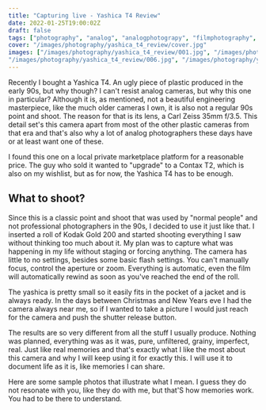 ```yaml
---
title: "Capturing live - Yashica T4 Review"
date: 2022-01-25T19:00:02Z
draft: false
tags: ["photography", "analog", "analogphotograpy", "filmphotography", "review"]
cover: "/images/photography/yashica_t4_review/cover.jpg"
images: ["/images/photography/yashica_t4_review/001.jpg", "/images/photography/yashica_t4_review/002.jpg", "/images/photography/yashica_t4_review/003.jpg", "/images/photography/yashica_t4_review/004.jpg", "/images/photography/yashica_t4_review/005.jpg",
"/images/photography/yashica_t4_review/006.jpg", "/images/photography/yashica_t4_review/007.jpg", "/images/photography/yashica_t4_review/008.jpg", "/images/photography/yashica_t4_review/009.jpg", "/images/photography/yashica_t4_review/010.jpg"]
---
```

Recently I bought a Yashica T4. An ugly piece of plastic produced in the early 90s, but why though? I can't resist analog cameras, but why this one in particular? Although it is, as mentioned, not a beautiful engineering masterpiece, like the much older cameras I own, it is also not a regular 90s point and shoot. The reason for that is its lens, a Carl Zeiss 35mm f/3.5. This detail set's this camera apart from most of the other plastic cameras from that era and that's also why a lot of analog photographers these days have or at least want one of these. 

I found this one on a local private marketplace platform for a reasonable price. The guy who sold it wanted to "upgrade" to a Contax T2, which is also on my wishlist, but as for now, the Yashica T4 has to be enough.

## What to shoot?
Since this is a classic point and shoot that was used by "normal people" and not professional photographers in the 90s, I decided to use it just like that. I inserted a roll of Kodak Gold 200 and started shooting everything I saw without thinking too much about it. My plan was to capture what was happening in my life without staging or forcing anything. The camera has little to no settings, besides some basic flash settings. You can't manually focus, control the aperture or zoom. Everything is automatic, even the film will automatically rewind as soon as you've reached the end of the roll. 

The yashica is pretty small so it easily fits in the pocket of a jacket and is always ready. In the days between Christmas and New Years eve I had the camera always near me, so if I wanted to take a picture I would just reach for the camera and push the  shutter release button. 

The results are so very different from all the stuff I usually produce. Nothing was planned, everything was as it was, pure, unfiltered, grainy, imperfect, real. Just like real memories and that's exactly what I like the most about this camera and why I will keep using it for exactly this. I will use it to document life as it is, like memories I can share. 

Here are some sample photos that illustrate what I mean. I guess they do not resonate with you, like they do with me, but that'S how memories work. You had to be there to understand.

